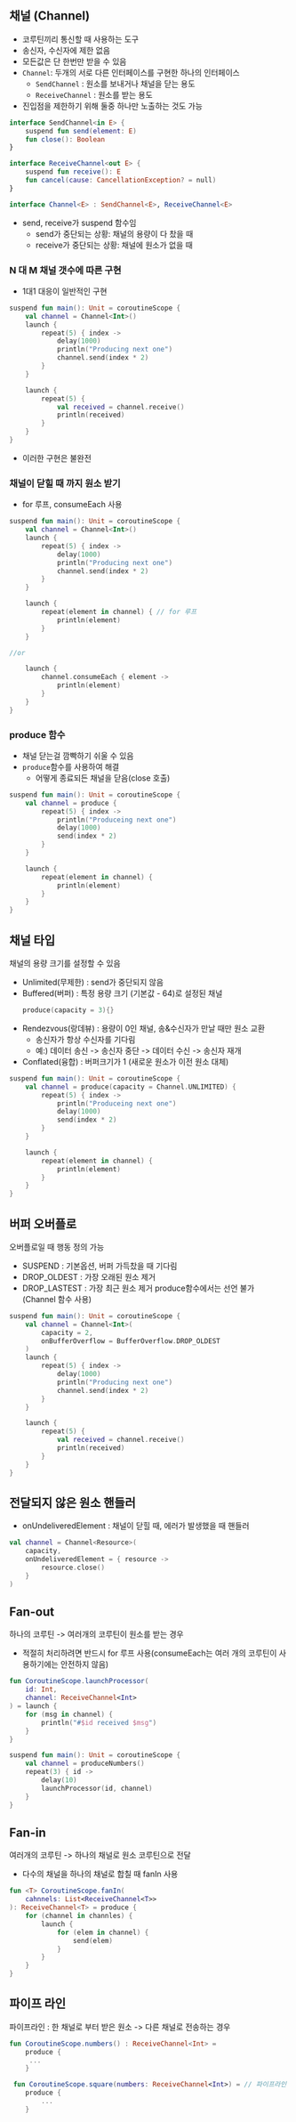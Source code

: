 ## 채널 (Channel)
* 코루틴끼리 통신할 때 사용하는 도구
* 송신자, 수신자에 제한 없음
* 모든값은 단 한번만 받을 수 있음
* `Channel`: 두개의 서로 다른 인터페이스를 구현한 하나의 인터페이스
    * `SendChannel` : 원소를 보내거나 채널을 닫는 용도
    * `ReceiveChannel` : 원소를 받는 용도
* 진입점을 제한하기 위해 둘중 하나만 노출하는 것도 가능


```kotlin
interface SendChannel<in E> {
    suspend fun send(element: E)
    fun close(): Boolean
}

interface ReceiveChannel<out E> {
    suspend fun receive(): E
    fun cancel(cause: CancellationException? = null)
}

interface Channel<E> : SendChannel<E>, ReceiveChannel<E>
```

* send, receive가 suspend 함수임
    * send가 중단되는 상황: 채널의 용량이 다 찼을 때
    * receive가 중단되는 상황: 채널에 원소가 없을 때

### N 대 M 채널 갯수에 따른 구현
* 1대1 대응이 일반적인 구현
```kotlin
suspend fun main(): Unit = coroutineScope {
    val channel = Channel<Int>()
    launch {
        repeat(5) { index ->
            delay(1000)
            println("Producing next one")
            channel.send(index * 2)
        }
    }

    launch {
        repeat(5) {
            val received = channel.receive()
            println(received)
        }
    }
}
```
* 이러한 구현은 불완전
### 채널이 닫힐 때 까지 원소 받기
* for 루프, consumeEach 사용
```kotlin
suspend fun main(): Unit = coroutineScope {
    val channel = Channel<Int>()
    launch {
        repeat(5) { index ->
            delay(1000)
            println("Producing next one")
            channel.send(index * 2)
        }
    }

    launch {
        repeat(element in channel) { // for 루프
            println(element)
        }
    }

//or

    launch {
        channel.consumeEach { element ->
            println(element)
        }
    }
}
```

### produce 함수
* 채널 닫는걸 깜빡하기 쉬울 수 있음
* `produce`함수를 사용하여 해결
    * 어떻게 종료되든 채널을 닫음(close 호출)

```kotlin
suspend fun main(): Unit = coroutineScope {
    val channel = produce {
        repeat(5) { index ->
            println("Produceing next one")
            delay(1000)
            send(index * 2)
        }
    }

    launch {
        repeat(element in channel) {
            println(element)
        }
    }
}
```

## 채널 타입
채널의 용량 크기를 설정할 수 있음
* Unlimited(무제한) : send가 중단되지 않음
* Buffered(버퍼) : 특정 용량 크기 (기본값 - 64)로 설정된 채널
    ```kotlin
    produce(capacity = 3){}
    ```
* Rendezvous(랑데뷰) : 용량이 0인 채널, 송&수신자가 만날 때만 원소 교환 
    * 송신자가 항상 수신자를 기다림
    * 예:) 데이터 송신 -> 송신자 중단 -> 데이터 수신 -> 송신자 재개
* Conflated(융합) : 버퍼크기가 1 (새로운 원소가 이전 원소 대체)
```kotlin
suspend fun main(): Unit = coroutineScope {
    val channel = produce(capacity = Channel.UNLIMITED) {
        repeat(5) { index ->
            println("Produceing next one")
            delay(1000)
            send(index * 2)
        }
    }

    launch {
        repeat(element in channel) {
            println(element)
        }
    }
}
```

## 버퍼 오버플로
오버플로일 때 행동 정의 가능
* SUSPEND : 기본옵션, 버퍼 가득찼을 때 기다림
* DROP_OLDEST : 가장 오래된 원소 제거
* DROP_LASTEST : 가장 최근 원소 제거
produce함수에서는 선언 불가 (Channel 함수 사용)
```kotlin
suspend fun main(): Unit = coroutineScope {
    val channel = Channel<Int>(
        capacity = 2,
        onBufferOverflow = BufferOverflow.DROP_OLDEST
    )
    launch {
        repeat(5) { index ->
            delay(1000)
            println("Producing next one")
            channel.send(index * 2)
        }
    }

    launch {
        repeat(5) {
            val received = channel.receive()
            println(received)
        }
    }
}
```

## 전달되지 않은 원소 핸들러
* onUndeliveredElement : 채널이 닫힐 때, 에러가 발생했을 때 핸들러
```kotlin
val channel = Channel<Resource>(
    capacity,
    onUndeliveredElement = { resource ->
        resource.close()
    }
)
```
## Fan-out
하나의 코루틴 -> 여러개의 코루틴이 원소를 받는 경우
* 적절히 처리하려면 반드시 for 루프 사용(consumeEach는 여러 개의 코루틴이 사용하기에는 안전하지 않음)
```kotlin
fun CoroutineScope.launchProcessor(
    id: Int,
    channel: ReceiveChannel<Int>
) = launch {
    for (msg in channel) {
        println("#$id received $msg")
    }
}

suspend fun main(): Unit = coroutineScope {
    val channel = produceNumbers()
    repeat(3) { id ->
        delay(10)
        launchProcessor(id, channel)
    }
}
```
## Fan-in
여러개의 코루틴 -> 하나의 채널로 원소 코루틴으로 전달
* 다수의 채널을 하나의 채널로 합칠 때 fanIn 사용
```kotlin
fun <T> CoroutineScope.fanIn(
    cahnnels: List<ReceiveChannel<T>>
): ReceiveChannel<T> = produce {
    for (channel in channles) {
        launch {
            for (elem in channel) {
                send(elem)
            }
        }
    }
}
```

## 파이프 라인
파이프라인 : 한 채널로 부터 받은 원소 -> 다른 채널로 전송하는 경우
```kotlin
fun CoroutineScope.numbers() : ReceiveChannel<Int> = 
    produce {
     ...
    }

 fun CoroutineScope.square(numbers: ReceiveChannel<Int>) = // 파이프라인
    produce {
        ...
    }

```

